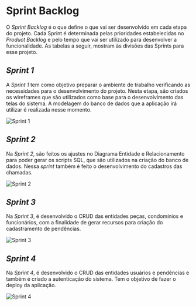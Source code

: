 # Sprint Backlog

O _Sprint Backlog_ é o que define o que vai ser desenvolvido em cada etapa do projeto. Cada Sprint é determinada pelas prioridades estabelecidas no _Product Backlog_ e pelo tempo que vai ser utilizado para desenvolver a funcionalidade. 
As tabelas a seguir, mostram às divisões das Sprints para esse projeto.

##
## _Sprint 1_

A _Sprint 1_ tem como objetivo preparar o ambiente de trabalho verificando as necessidades para o desenvolvimento do projeto. Nesta etapa, são criados os wireframes que são utilizados como base para o desenvolvimento das telas do sistema. A modelagem do banco de dados que a aplicação irá utilizar é realizada nesse momento. 

![Sprint 1](https://user-images.githubusercontent.com/11911334/58716751-18777a00-83a0-11e9-8a82-e990276570a1.png)

##
## _Sprint 2_

Na _Sprint 2_, são feitos os ajustes no Diagrama Entidade e Relacionamento para poder gerar os scripts SQL, que são utilizados na criação do banco de dados. Nessa _sprint_ também é feito o desenvolvimento do cadastros das chamadas.  

![Sprint 2](https://user-images.githubusercontent.com/11911334/58716776-2af1b380-83a0-11e9-996a-1024a081e25c.png)

##
## _Sprint 3_

Na _Sprint 3_, é desenvolvido o CRUD das entidades peças,  condomínios e funcionários, com a finalidade de gerar recursos para criação do cadastramento de pendências. 

![Sprint 3](https://user-images.githubusercontent.com/11911334/58716833-46f55500-83a0-11e9-96ba-966ec918ee23.png)

##
## _Sprint 4_

Na _Sprint 4_, é desenvolvido o CRUD das entidades usuários e pendências e também é criado a autenticação do sistema. Tem o objetivo de fazer o deploy da aplicação.

![Sprint 4](https://user-images.githubusercontent.com/11911334/58716858-54124400-83a0-11e9-9585-ed59d267c101.png)
